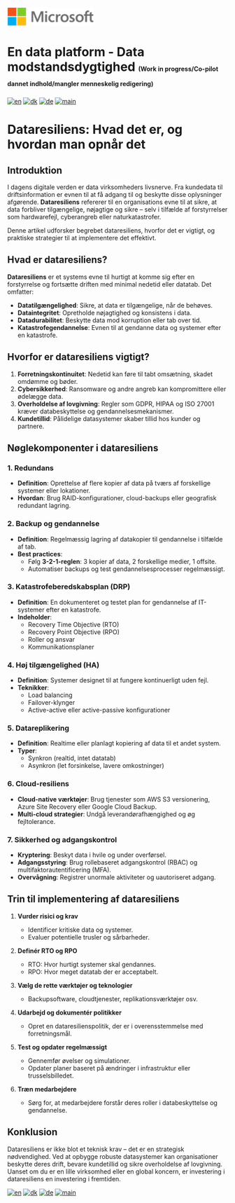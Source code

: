 ![microsoft](../images/microsoft.png)

# En data platform - Data modstandsdygtighed <span style="font-size:50%;">(Work in progress/Co-pilot dannet indhold/mangler menneskelig redigering)

[![en](https://img.shields.io/badge/lang-en-blue.svg)](Ops-Data-Resilience.md)
[![dk](https://img.shields.io/badge/lang-da-red.svg)](Ops-Data-Resilience-da.md)
[![de](https://img.shields.io/badge/lang-de-yellow.svg)](Ops-Data-Resilience-de.md)
[![main](https://img.shields.io/badge/main-document-green.svg)](../README.md)

# Dataresiliens: Hvad det er, og hvordan man opnår det

## Introduktion

I dagens digitale verden er data virksomheders livsnerve. Fra kundedata til driftsinformation er evnen til at få adgang til og beskytte disse oplysninger afgørende. **Dataresiliens** refererer til en organisations evne til at sikre, at data forbliver tilgængelige, nøjagtige og sikre – selv i tilfælde af forstyrrelser som hardwarefejl, cyberangreb eller naturkatastrofer.

Denne artikel udforsker begrebet dataresiliens, hvorfor det er vigtigt, og praktiske strategier til at implementere det effektivt.

## Hvad er dataresiliens?

**Dataresiliens** er et systems evne til hurtigt at komme sig efter en forstyrrelse og fortsætte driften med minimal nedetid eller datatab. Det omfatter:

- **Datatilgængelighed**: Sikre, at data er tilgængelige, når de behøves.
- **Dataintegritet**: Opretholde nøjagtighed og konsistens i data.
- **Datadurabilitet**: Beskytte data mod korruption eller tab over tid.
- **Katastrofegendannelse**: Evnen til at gendanne data og systemer efter en katastrofe.

## Hvorfor er dataresiliens vigtigt?

1. **Forretningskontinuitet**: Nedetid kan føre til tabt omsætning, skadet omdømme og bøder.
2. **Cybersikkerhed**: Ransomware og andre angreb kan kompromittere eller ødelægge data.
3. **Overholdelse af lovgivning**: Regler som GDPR, HIPAA og ISO 27001 kræver databeskyttelse og gendannelsesmekanismer.
4. **Kundetillid**: Pålidelige datasystemer skaber tillid hos kunder og partnere.

## Nøglekomponenter i dataresiliens

### 1. Redundans

- **Definition**: Oprettelse af flere kopier af data på tværs af forskellige systemer eller lokationer.
- **Hvordan**: Brug RAID-konfigurationer, cloud-backups eller geografisk redundant lagring.

### 2. Backup og gendannelse

- **Definition**: Regelmæssig lagring af datakopier til gendannelse i tilfælde af tab.
- **Best practices**:
  - Følg **3-2-1-reglen**: 3 kopier af data, 2 forskellige medier, 1 offsite.
  - Automatiser backups og test gendannelsesprocesser regelmæssigt.

### 3. Katastrofeberedskabsplan (DRP)

- **Definition**: En dokumenteret og testet plan for gendannelse af IT-systemer efter en katastrofe.
- **Indeholder**:
  - Recovery Time Objective (RTO)
  - Recovery Point Objective (RPO)
  - Roller og ansvar
  - Kommunikationsplaner

### 4. Høj tilgængelighed (HA)

- **Definition**: Systemer designet til at fungere kontinuerligt uden fejl.
- **Teknikker**:
  - Load balancing
  - Failover-klynger
  - Active-active eller active-passive konfigurationer

### 5. Datareplikering

- **Definition**: Realtime eller planlagt kopiering af data til et andet system.
- **Typer**:
  - Synkron (realtid, intet datatab)
  - Asynkron (let forsinkelse, lavere omkostninger)

### 6. Cloud-resiliens

- **Cloud-native værktøjer**: Brug tjenester som AWS S3 versionering, Azure Site Recovery eller Google Cloud Backup.
- **Multi-cloud strategier**: Undgå leverandørafhængighed og øg fejltolerance.

### 7. Sikkerhed og adgangskontrol

- **Kryptering**: Beskyt data i hvile og under overførsel.
- **Adgangsstyring**: Brug rollebaseret adgangskontrol (RBAC) og multifaktorautentificering (MFA).
- **Overvågning**: Registrer unormale aktiviteter og uautoriseret adgang.

## Trin til implementering af dataresiliens

1. **Vurder risici og krav**
   - Identificer kritiske data og systemer.
   - Evaluer potentielle trusler og sårbarheder.

2. **Definér RTO og RPO**
   - RTO: Hvor hurtigt systemer skal gendannes.
   - RPO: Hvor meget datatab der er acceptabelt.

3. **Vælg de rette værktøjer og teknologier**
   - Backupsoftware, cloudtjenester, replikationsværktøjer osv.

4. **Udarbejd og dokumentér politikker**
   - Opret en dataresilienspolitik, der er i overensstemmelse med forretningsmål.

5. **Test og opdater regelmæssigt**
   - Gennemfør øvelser og simulationer.
   - Opdater planer baseret på ændringer i infrastruktur eller trusselsbilledet.

6. **Træn medarbejdere**
   - Sørg for, at medarbejdere forstår deres roller i databeskyttelse og gendannelse.

## Konklusion

Dataresiliens er ikke blot et teknisk krav – det er en strategisk nødvendighed. Ved at opbygge robuste datasystemer kan organisationer beskytte deres drift, bevare kundetillid og sikre overholdelse af lovgivning. Uanset om du er en lille virksomhed eller en global koncern, er investering i dataresiliens en investering i fremtiden.

[![en](https://img.shields.io/badge/lang-en-blue.svg)](Ops-Data-Resilience.md)
[![dk](https://img.shields.io/badge/lang-da-red.svg)](Ops-Data-Resilience-da.md)
[![de](https://img.shields.io/badge/lang-de-yellow.svg)](Ops-Data-Resilience-de.md)
[![main](https://img.shields.io/badge/main-document-green.svg)](../README.md)